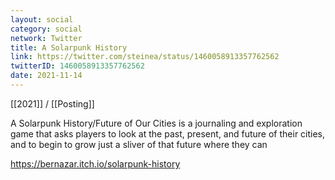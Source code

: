 ```yaml
---
layout: social
category: social
network: Twitter
title: A Solarpunk History
link: https://twitter.com/steinea/status/1460058913357762562
twitterID: 1460058913357762562
date: 2021-11-14
---
```


[[2021]] / [[Posting]]

A Solarpunk History/Future of Our Cities is a journaling and exploration game that asks players to look at the past, present, and future of their cities, and to begin to grow just a sliver of that future where they can

<https://bernazar.itch.io/solarpunk-history>
